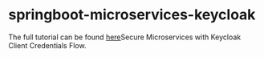 # springboot-microservices-keycloak
The full tutorial can be found [here](http://13.212.54.136/index.php/2023/10/01/secure-microservices-with-keycloak-client-credentials-flow/)Secure Microservices with Keycloak Client Credentials Flow.
